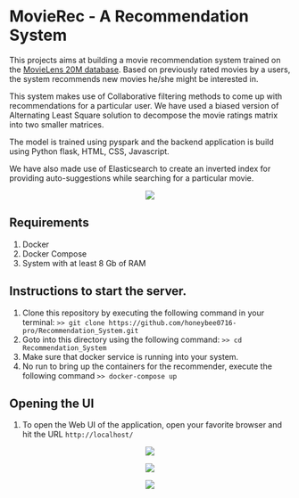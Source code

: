 # MovieRec - A Recommendation System

This projects aims at building a movie recommendation system trained on the [MovieLens 20M database](https://www.kaggle.com/grouplens/movielens-20m-dataset). Based on previously rated movies by a users, the system recommends new movies he/she might be interested in.

This system makes use of Collaborative filtering methods to come up with recommendations for a particular user. We have used a biased version of Alternating Least Square solution to decompose the movie ratings matrix into two smaller matrices.

The model is trained using pyspark and the backend application is build using Python flask, HTML, CSS, Javascript.

We have also made use of Elasticsearch to create an inverted index for providing auto-suggestions while searching for a particular movie.

<p align="center">
  <img src="static/demo.gif"/>
</p>

## Requirements
1. Docker
2. Docker Compose
3. System with at least 8 Gb of RAM

## Instructions to start the server.
1. Clone this repository by executing the following command in your terminal:
```>> git clone https://github.com/honeybee0716-pro/Recommendation_System.git```
2. Goto into this directory using the following command:
```>> cd Recommendation_System```
3. Make sure that docker service is running into your system.
4. No run to bring up the containers for the recommender, execute the following command
```>> docker-compose up```

## Opening the UI
1. To open the Web UI of the application, open your favorite browser and hit the URL `http://localhost/`

<p align="center">
  <img src="static/home.png"/>
</p>

<p align="center">
  <img src="static/movie.png"/>
</p>

<p align="center">
  <img src="static/search.png"/>
</p>
